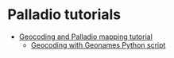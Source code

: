# Palladio tutorials

* [Geocoding and Palladio mapping tutorial](geocoding_palladio_mapping.md)
	* [Geocoding with Geonames Python script](dlcl204-geocoding.py)